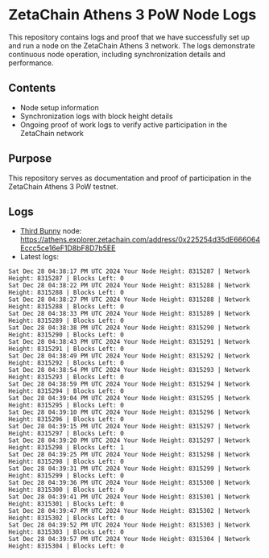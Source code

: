 # ZetaChain Athens 3 PoW Node Logs
This repository contains logs and proof that we have successfully set up and run a node on the ZetaChain Athens 3 network. The logs demonstrate continuous node operation, including synchronization details and performance.

## Contents
- Node setup information
- Synchronization logs with block height details
- Ongoing proof of work logs to verify active participation in the ZetaChain network

## Purpose
This repository serves as documentation and proof of participation in the ZetaChain Athens 3 PoW testnet.

## Logs

- [Third Bunny](https://thirdbunny.xyz/) node: https://athens.explorer.zetachain.com/address/0x225254d35dE666064Eccc5ce16eF1D8bF8D7b5EE
- Latest logs:
```
Sat Dec 28 04:38:17 PM UTC 2024 Your Node Height: 8315287 | Network Height: 8315287 | Blocks Left: 0
Sat Dec 28 04:38:22 PM UTC 2024 Your Node Height: 8315288 | Network Height: 8315288 | Blocks Left: 0
Sat Dec 28 04:38:27 PM UTC 2024 Your Node Height: 8315288 | Network Height: 8315288 | Blocks Left: 0
Sat Dec 28 04:38:33 PM UTC 2024 Your Node Height: 8315289 | Network Height: 8315289 | Blocks Left: 0
Sat Dec 28 04:38:38 PM UTC 2024 Your Node Height: 8315290 | Network Height: 8315290 | Blocks Left: 0
Sat Dec 28 04:38:43 PM UTC 2024 Your Node Height: 8315291 | Network Height: 8315291 | Blocks Left: 0
Sat Dec 28 04:38:49 PM UTC 2024 Your Node Height: 8315292 | Network Height: 8315292 | Blocks Left: 0
Sat Dec 28 04:38:54 PM UTC 2024 Your Node Height: 8315293 | Network Height: 8315293 | Blocks Left: 0
Sat Dec 28 04:38:59 PM UTC 2024 Your Node Height: 8315294 | Network Height: 8315294 | Blocks Left: 0
Sat Dec 28 04:39:04 PM UTC 2024 Your Node Height: 8315295 | Network Height: 8315295 | Blocks Left: 0
Sat Dec 28 04:39:10 PM UTC 2024 Your Node Height: 8315296 | Network Height: 8315296 | Blocks Left: 0
Sat Dec 28 04:39:15 PM UTC 2024 Your Node Height: 8315297 | Network Height: 8315297 | Blocks Left: 0
Sat Dec 28 04:39:20 PM UTC 2024 Your Node Height: 8315297 | Network Height: 8315298 | Blocks Left: 1
Sat Dec 28 04:39:25 PM UTC 2024 Your Node Height: 8315298 | Network Height: 8315298 | Blocks Left: 0
Sat Dec 28 04:39:31 PM UTC 2024 Your Node Height: 8315299 | Network Height: 8315299 | Blocks Left: 0
Sat Dec 28 04:39:36 PM UTC 2024 Your Node Height: 8315300 | Network Height: 8315300 | Blocks Left: 0
Sat Dec 28 04:39:41 PM UTC 2024 Your Node Height: 8315301 | Network Height: 8315301 | Blocks Left: 0
Sat Dec 28 04:39:47 PM UTC 2024 Your Node Height: 8315302 | Network Height: 8315302 | Blocks Left: 0
Sat Dec 28 04:39:52 PM UTC 2024 Your Node Height: 8315303 | Network Height: 8315303 | Blocks Left: 0
Sat Dec 28 04:39:57 PM UTC 2024 Your Node Height: 8315304 | Network Height: 8315304 | Blocks Left: 0
```
